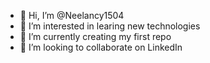 - 👋 Hi, I’m @Neelancy1504
- 👀 I’m interested in learing new technologies
- 🌱 I’m currently creating my first repo
- 💞️ I’m looking to collaborate on LinkedIn

<!---
Neelancy1504/Neelancy1504 is a ✨ special ✨ repository because its `README.md` (this file) appears on your GitHub profile.
You can click the Preview link to take a look at your changes.
--->

